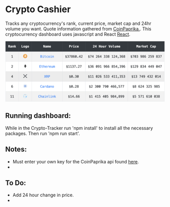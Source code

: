 # Crypto Cashier

Tracks any cryptocurrency's rank, current price, market cap and 24hr volume you want. Quote information gathered from [CoinPaprika.](https://coinpaprika.com/home-overview?sort%5Bsort%5D=index&sort%5Bsortorder%5D=asc). This cryptocurrency dashboard uses javascript and React [React](https://reactjs.org/).

![Crypto Cashier Dashboard](example.png "sample")

## Running dashboard:
While in the Crypto-Tracker run 'npm install' to install all the necessary packages. Then run 'npm run start'.

## Notes:
- Must enter your own key for the CoinPaprika api found [here](https://english.api.rakuten.net/lbraciszewski/api/coinpaprika1).
-

## To Do:
-  Add 24 hour change in price.
- 

